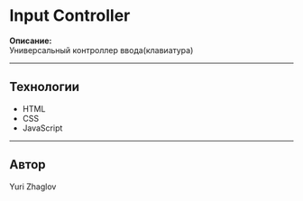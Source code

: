# Input Controller

**Описание:**  
Универсальный контроллер ввода(клавиатура)

---

## Технологии

- HTML
- CSS
- JavaScript

---

## Автор

Yuri Zhaglov